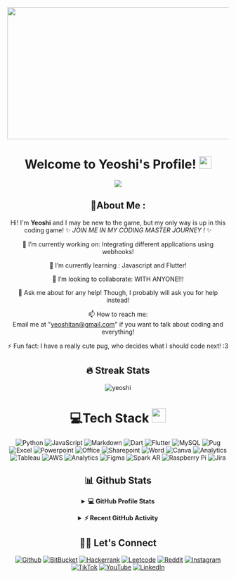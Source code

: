 
<div align="center">
  <img src="https://media.giphy.com/media/7J4P7cUur2DlErijp3/giphy.gif" width="600" height="300"/>
</div>

<h1 align="center">
  Welcome to Yeoshi's Profile!
  <img src="https://media.giphy.com/media/hvRJCLFzcasrR4ia7z/giphy.gif" width="28">
</h1>

<p align="center">
 <a href="https://github.com/DenverCoder1/readme-typing-svg"><img src="https://readme-typing-svg.herokuapp.com?color=%2336BCF7&center=true&vCenter=true&lines=Information+Systems+Student+from+SMU!+WUHU!;Aspiring+to+be+the+Best+Coder+EVER!++%20(%20IM+TRYING!%20)%20;1/3+Coder%20|%201/3+Comedian%20|%201/3+Party+Animal%20(JK!);Watch+me+become+a+coding+genius!+%20(%20+ASAP...YOLO!%20)%20;&width=500&height=50&font=georgia"></a>
</p>
<div align="center">
  
## 💫About Me :
Hi! I'm **Yeoshi** and I may be new to the game, but my only way is up in this coding game!  ✨ _JOIN ME IN MY CODING MASTER JOURNEY !_ ✨ 

🔭 I’m currently working on: Integrating different applications using webhooks!
  
🌱 I’m currently learning : Javascript and Flutter!

  👯 I’m looking to collaborate: WITH ANYONE!!!

  💬 Ask me about for any help! Though, I probably will ask you for help instead!

  📫 How to reach me:  
  Email me at "yeoshitan@gmail.com" if you want to talk about coding and everything!

⚡ Fun fact: I have a really cute pug, who decides what I should code next! :3

## 🔥 Streak Stats

<p align="center"><img align="center" src="https://github-readme-streak-stats.herokuapp.com/?user=yeoshi&theme=algolia" alt="yeoshi" /></p>

# 💻Tech Stack <img src = "https://media2.giphy.com/media/QssGEmpkyEOhBCb7e1/giphy.gif?cid=ecf05e47a0n3gi1bfqntqmob8g9aid1oyj2wr3ds3mg700bl&rid=giphy.gif" width = 32px> 
 ![Python](https://img.shields.io/badge/Python-14354C?style=for-the-badge&logo=python&logoColor=white) ![JavaScript](https://img.shields.io/badge/javascript-%23323330.svg?style=for-the-badge&logo=javascript&logoColor=%23F7DF1E)    ![Markdown](https://img.shields.io/badge/Markdown-000000?style=for-the-badge&logo=markdown&logoColor=white) ![Dart](https://img.shields.io/badge/Dart-0175C2?style=for-the-badge&logo=dart&logoColor=white)  ![Flutter](https://img.shields.io/badge/Flutter-02569B?style=for-the-badge&logo=flutter&logoColor=white) ![MySQL](https://img.shields.io/badge/MySQL-00000F?style=for-the-badge&logo=mysql&logoColor=white) ![Pug](https://img.shields.io/badge/Pug-FFF?style=for-the-badge&logo=pug&logoColor=A86454) ![Excel](https://img.shields.io/badge/Microsoft_Excel-217346?style=for-the-badge&logo=microsoft-excel&logoColor=white) ![Powerpoint](https://img.shields.io/badge/Microsoft_PowerPoint-B7472A?style=for-the-badge&logo=microsoft-powerpoint&logoColor=white) ![Office](https://img.shields.io/badge/Microsoft_Office-D83B01?style=for-the-badge&logo=microsoft-office&logoColor=white)     ![Sharepoint](https://img.shields.io/badge/Microsoft_SharePoint-0078D4?style=for-the-badge&logo=microsoft-sharepoint&logoColor=white) ![Word](https://img.shields.io/badge/Microsoft_Word-2B579A?style=for-the-badge&logo=microsoft-word&logoColor=white) ![Canva](https://img.shields.io/badge/Canva-%2300C4CC.svg?style=for-the-badge&logo=Canva&logoColor=white) ![Analytics](https://img.shields.io/badge/Google%20Analytics-E37400?style=for-the-badge&logo=google%20analytics&logoColor=white)     ![Tableau](https://img.shields.io/badge/Tableau-E97627?style=for-the-badge&logo=Tableau&logoColor=white) ![AWS](https://img.shields.io/badge/Amazon_AWS-FF9900?style=for-the-badge&logo=amazonaws&logoColor=white) ![Analytics](https://img.shields.io/badge/Google%20Analytics-E37400?style=for-the-badge&logo=google%20analytics&logoColor=white) ![Figma](https://img.shields.io/badge/Figma-F24E1E?style=for-the-badge&logo=figma&logoColor=white) ![Spark AR](https://img.shields.io/badge/Spark%20AR-FF5C83?style=for-the-badge&logo=SparkAR&logoColor=white) ![Raspberry Pi](https://img.shields.io/badge/Raspberry%20Pi-A22846?style=for-the-badge&logo=Raspberry%20Pi&logoColor=white) ![Jira](https://img.shields.io/badge/Jira-0052CC?style=for-the-badge&logo=Jira&logoColor=white)
 
## 📊 Github Stats

<details> 
  <summary><b>💻 GitHub Profile Stats</b></summary>
  <br/>
  <p align="center">
    <a href="https://github.com/yeoshi"><img align="center" src="https://github-readme-stats.vercel.app/api?username=yeoshi&show_icons=true&locale=en&theme=algolia" alt="yeoshi" height="192px"/></a>
	</p>
	<p  align="center">
	  <img src="https://github-readme-stats.vercel.app/api/top-langs?username=yeoshi&show_icons=true&locale=en&layout=compact&theme=algolia" alt="yeoshi" height="192px"/>
  <br/>
  <b>Note:</b> Top languages is only a metric of the languages my public code consists of and doesn't reflect experience or skill level.
  </p>
</details>

<p></p>

<details>
  <summary><b>⚡ Recent GitHub Activity</b></summary>
  <br/>
   <a href="https://github.com/yeoshi"><img alt="Yeoshi's Activity Graph" src="https://activity-graph.herokuapp.com/graph?username=yeoshi&custom_title=Yeosh's%20Contribution%20Graph&theme=react-dark" /></a>

</details>

## 🙋‍♀️ Let's Connect

[![Github](https://img.shields.io/badge/GitHub-100000?style=for-the-badge&logo=github&logoColor=white)](https://github.com/yeoshi) [![BitBucket](https://img.shields.io/badge/Bitbucket-0747a6?style=for-the-badge&logo=bitbucket&logoColor=white)](https://bitbucket.org/yeoshitan/) [![Hackerrank](https://img.shields.io/badge/-Hackerrank-2EC866?style=for-the-badge&logo=HackerRank&logoColor=white)](https://www.hackerrank.com/yeoshitan) [![Leetcode](https://img.shields.io/badge/-LeetCode-FFA116?style=for-the-badge&logo=LeetCode&logoColor=black)](https://leetcode.com/yeoshitan/) [![Reddit](https://img.shields.io/badge/Reddit-FF4500?style=for-the-badge&logo=reddit&logoColor=white)](https://www.reddit.com/user/Yeoshi) [![Instagram](https://img.shields.io/badge/Instagram-E4405F?style=for-the-badge&logo=instagram&logoColor=white)](https://www.instagram.com/yeoshinoya) [![TikTok](https://img.shields.io/badge/TikTok-000000?style=for-the-badge&logo=tiktok&logoColor=white)](https://www.tiktok.com/@yeoshinoya) [![YouTube](https://img.shields.io/badge/YouTube-%23FF0000.svg?style=for-the-badge&logo=YouTube&logoColor=white)](https://www.youtube.com/RyanYeoshi/)  [![LinkedIn](https://img.shields.io/badge/LinkedIn-0077B5?style=for-the-badge&logo=linkedin&logoColor=white)](https://www.linkedin.com/in/yeoshi/)

<!--img align="right" alt="Coding" width="450" src="https://camo.githubusercontent.com/6607041227d81f650340ff070cc2843518acad359b57e5bb054a9fb7127aa041/68747470733a2f2f63646e2e6472696262626c652e636f6d2f75736572732f323634363432332f73637265656e73686f74732f353530373139362f636f6d70757465722e676966" data-canonical-src="https://cdn.dribbble.com/users/2646423/screenshots/5507196/computer.gif" style="max-width:100%;"/-->                         

